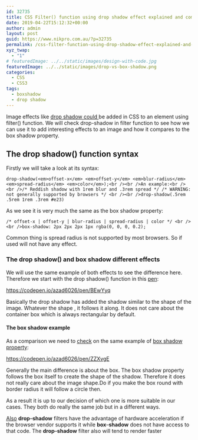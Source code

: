 ```yaml
---
id: 32735
title: CSS Filter() function using drop shadow effect explained and compared to box shadow property
date: 2019-04-22T15:12:32+00:00
author: admin
layout: post
guid: https://www.nikpro.com.au/?p=32735
permalink: /css-filter-function-using-drop-shadow-effect-explained-and-compared-to-box-shadow-property/
xyz_twap:
  - "1"
# featuredImage: ../../static/images/design-with-code.jpg
featuredImage: ../../static/images/drop-vs-box-shadow.png
categories:
  - CSS
  - CSS3
tags:
  - boxshadow
  - drop shadow
---
```


Image effects like <a rel="noreferrer noopener" aria-label="drop shadow could  (opens in a new tab)" href="https://developer.mozilla.org/en-US/docs/Web/CSS/filter-function/drop-shadow" target="_blank">drop shadow could </a>be added in CSS to an element using filter() function. We will check drop-shadow in filter function to see how we can use it to add interesting effects to an image and how it compares to the box shadow property.

## The drop shadow() function syntax

Firstly we will take a look at its syntax:

```
drop-shadow(<em>offset-x</em> <em>offset-y</em> <em>blur-radius</em> <em>spread-radius</em> <em>color</em>);<br /><br />An example:<br /><br />/* Reddish shadow with 1rem blur and .3rem spread */ /* WARNING: not generally supported by browsers */ <br /><br />drop-shadow(.5rem .5rem 1rem .3rem #e23)
```

As we see it is very much the same as the box shadow property:

```
/* offset-x | offset-y | blur-radius | spread-radius | color */ <br /><br />box-shadow: 2px 2px 2px 1px rgba(0, 0, 0, 0.2);
```

Common thing is spread radius is not supported by most browsers. So if used will not have any effect.

### The drop shadow() and box shadow different effects

We will use the same example of both effects to see the difference here. Therefore we start with the drop shadow() function in this <a href="https://codepen.io/azad6026/pen/BEwYyq" target="_blank" rel="noreferrer noopener" aria-label="pen (opens in a new tab)">pen</a>:

https://codepen.io/azad6026/pen/BEwYyq

Basically the drop shadow has added the shadow similar to the shape of the image. Whatever the shape , it follows it along. It does not care about the container box which is always rectangular by default.

#### The box shadow example

As a comparison we need to <a href="https://codepen.io/azad6026/pen/ZZXvgE" target="_blank" rel="noreferrer noopener" aria-label="check (opens in a new tab)">check</a> on the same example of <a rel="noreferrer noopener" aria-label="box shadow property (opens in a new tab)" href="https://developer.mozilla.org/en-US/docs/Web/CSS/box-shadow" target="_blank">box shadow property</a>:

https://codepen.io/azad6026/pen/ZZXvgE

Generally the main difference is about the box. The box shadow property follows the box itself to create the shape of the shadow. Therefore it does not really care about the image shape.Do if you make the box round with border radius it will follow a circle then.

As a result it is up to our decision of which one is more suitable in our cases. They both do really the same job but in a different ways.

<a href="https://thenewcode.com/598/box-shadow-property-vs-drop-shadow-filter-a-complete-comparison" target="_blank" rel="noreferrer noopener" aria-label="Also (opens in a new tab)">Also</a> **drop**&#8211;**shadow** filters have the advantage of hardware acceleration if the browser vendor supports it while **box**&#8211;**shadow** does not have access to that code. The **drop**&#8211;**shadow** filter also will tend to render faster
